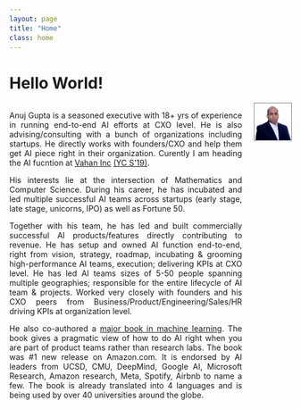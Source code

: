 ```yaml
---
layout: page
title: "Home"
class: home
---
```


# Hello World!

<div class="columns" markdown="1">

<div class="intro" markdown="1" style="text-align: justify" font-family="Times New Roman"> 

Anuj Gupta is a seasoned executive with 18+ yrs of experience in running end-to-end AI efforts at CXO level. He is also advising/consulting with a bunch of organizations including startups. He directly works with founders/CXO and help them get AI piece right in their organization. Curently I am heading the AI fucntion at [Vahan Inc](https://vahan.ai/) [(YC S'19)](https://news.crunchbase.com/news/why-yc-went-8725-miles-away-from-mountain-view-to-find-the-next-big-startup/).

His interests lie at the intersection of Mathematics and Computer Science. During his career, he has incubated and led multiple successful AI teams across startups (early stage, late stage, unicorns, IPO) as well as Fortune 50. 

Together with his team, he has led and built commercially successful AI  products/features directly contributing to revenue. He has setup and owned AI function end-to-end, right from vision, strategy, roadmap, incubating & grooming high-performance AI teams, execution; delivering KPIs at CXO level. He has led AI teams sizes of 5-50 people spanning multiple geographies; responsible for the entire lifecycle of AI team & projects. Worked very closely with founders and his CXO peers from Business/Product/Engineering/Sales/HR driving KPIs at organization level.

He also co-authored a [major book in machine learning](http://www.practicalnlp.ai/). The book gives a pragmatic view of how to do AI right when you are part of product teams rather than research labs. The book was #1 new release on Amazon.com. It is endorsed by AI leaders from UCSD, CMU, DeepMind, Google AI, Microsoft Research, Amazon research, Meta, Spotify, Airbnb to name a few. The book is already translated into 4 languages and is being used by over 40 universities around the globe.


<!---   Shorter version
Anuj Gupta, briefly:
- Seasoned executive with 18+ yrs of experience running end-to-end AI efforts at CXO level
- Advising/consulting with a bunch of organizations including startups; directly working with founders/CXO, helping them get AI piece right in their organization.
- Curently I am heading the AI fucntion at Vahan Inc
- Incubated and led multiple successful AI function across startups (early stage, late stage, unicorns, IPO) as well as Fortune 50. end-to-end ownership of these functions including vision, strategy, roadmap, incubating & grooming high-performance AI teams, execution. 
- Co-authored a major book in machine learning. Endorsed by top AI leaders globally. 






<br>
<br>

<!---
I am a senior executive, advisor, investor and thought leader working in the area of machine learning. My interests lie at the intersection of Mathematics and Computer Science. In my career, I have incubated and led mutlple succesful AI teams at both - early stage startups as well as Fortune 50. I have worked very closely with founders & counterpart CXOs to successfully deliver AI products. I have owned AI function end-to-end: from vision, strategy, team building, deep techniical direction, execution and people realted matters. I have co-authored a best-selling [book on NLP](http://www.practicalnlp.ai/) with O'Reilly Media in 2020. The book focuses on various phases of building AI systems when you are part of product teams. The book has been translated in mutiple languages and is currently used by over 40 universities globally for their AI curriculum. 

Curently I am heading the AI fucntion at [Vahan Inc](https://vahan.ai/) [(YC S'19)](https://news.crunchbase.com/news/why-yc-went-8725-miles-away-from-mountain-view-to-find-the-next-big-startup/). At Vahan we are using AI, systems and data to radically transform the Blue Collar Workers (BCW) space. Using deep tech, we help gig economy companies screen & recruit BCW at scale and high velocity. This goes a long way not just in providing jobs but also saves BCW from exploitation at the hands of middlemen and bring positive change to many lives.

I have been a major contributor in AI community - both in India and abroad. I am a major keynote speaker, pannelist and mentor. 
--->


</div>

<div class="me" markdown="1">
<picture>
  <source srcset='/images/anuj_gupta_pro.webp' type='image/webp' />
  <img
    src='/images/anuj_gupta_pro.jpg'
    style="border:1px solid grey"
    alt='Anuj Gupta'>
</picture>

<!---
{:.no-list}
* <a href="mailto:{{ site.email }}">{{ site.email }}</a>
* NSH 2602B
--->

</div>



<!---
During my first year at UW, I received support from the [Fulbright program](https://en.wikipedia.org/wiki/Fulbright_Program). In 2013, I received my B.S. from [Hasso Plattner Institute](https://hpi.de/). I am a scholar of the [German National Academic Foundation](http://www.studienstiftung.de/). I have worked with the [Open Knowledge Foundation](http://www.okfn.org), [Google Research](https://ai.google/research/), and [Microsoft Research](https://www.microsoft.com/en-us/research/group/vibe/). Details are in my [CV]({{ "/cv/" | relative_url }}).
--->


<!---
## Featured Projects

<div class="featured-projects">
  {% assign sorted_projects = site.data.projects | sort: 'highlight' %}
  {% for project in sorted_projects %}
    {% if project.highlight %}
      {% include project.html project=project %}
    {% endif %}
  {% endfor %}
</div>
<a href="{{ "/projects/" | relative_url }}" class="button">
  <i class="fas fa-chevron-circle-right"></i>
  Show More Projects
</a>
--->


<!---
## Featured Publications

<div class="featured-publications">
  {% assign sorted_publications = site.publications | sort: 'year' | reverse %}
  {% for pub in sorted_publications %}
    {% if pub.highlight %}
      <a href="{{ pub.pdf }}" class="publication">
        <strong>{{ pub.title }}</strong>
        <span class="authors">{% for author in pub.authors %}{{ author }}{% unless forloop.last %}, {% endunless %}{% endfor %}</span>.
        <i>{% if pub.venue %}{{ pub.venue }}, {% endif %}{{ pub.year }}</i>.
        {% for award in pub.awards %}<br/><span class="award"><i class="fas fa-{% if award == "Best Paper Award" %}trophy{% else %}award{% endif %}" aria-hidden="true"></i> {{ award }}</span>{% endfor %}
      </a>
    {% endif %}
  {% endfor %}
</div>

<a href="{{ "/publications/" | relative_url }}" class="button">
  <i class="fas fa-chevron-circle-right"></i>
  Show All Publications
</a>
--->


<!---
<div class="news-travel" markdown="1">

<div class="news" markdown="1">
## Latest News

<ul>
{% for news in site.data.news limit:10 %}
  {% include news.html news=news %}
{% endfor %}
</ul>

</div>
-->

<!---
<div class="travel" markdown="1">
## Latest Travel

<table>
<tbody>
{% assign future_travel = site.data.travel | where_exp:'item','item.start == null' %}
{% for travel in future_travel %}
  {% include travel.html travel=travel %}
{% endfor %}
{% assign sorted_travel = site.data.travel | where_exp:'item','item.start' | sort: 'start' | reverse %}
{% for travel in sorted_travel limit:10 %}
  {% include travel.html travel=travel %}
{% endfor %}
</tbody>
</table>

</div>

</div>

-->


